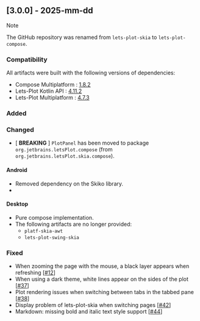 ## [3.0.0] - 2025-mm-dd

> [!NOTE]
> The GitHub repository was renamed from `lets-plot-skia` to `lets-plot-compose`.

### Compatibility
                                                 
All artifacts were built with the following versions of dependencies:
- Compose Multiplatform : [1.8.2](https://github.com/JetBrains/compose-multiplatform/releases/tag/v1.8.2)
- Lets-Plot Kotlin API : [4.11.2](https://github.com/JetBrains/lets-plot-kotlin/releases/tag/v4.11.2)
- Lets-Plot Multiplatform : [4.7.3](https://github.com/JetBrains/lets-plot/releases/tag/v4.7.3)


### Added

### Changed

- [ **BREAKING** ]  `PlotPanel` has been moved to package `org.jetbrains.letsPlot.compose` (from `org.jetbrains.letsPlot.skia.compose`).

                             
#### Android

- Removed dependency on the Skiko library.
- 

#### Desktop

- Pure compose implementation.
- The following artifacts are no longer provided: 
  - `platf-skia-awt`
  - `lets-plot-swing-skia`

### Fixed
                                  
- When zooming the page with the mouse, a black layer appears when refreshing [[#12](https://github.com/JetBrains/lets-plot-skia/issues/12)]                                     
- When using a dark theme, white lines appear on the sides of the plot [[#37](https://github.com/JetBrains/lets-plot-skia/issues/37)]
- Plot rendering issues when switching between tabs in the tabbed pane [[#38](https://github.com/JetBrains/lets-plot-skia/issues/38)]
- Display problem of lets-plot-skia when switching pages [[#42](https://github.com/JetBrains/lets-plot-skia/issues/42)]
- Markdown: missing bold and italic text style support [[#44](https://github.com/JetBrains/lets-plot-skia/issues/44)]
